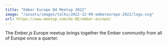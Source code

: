 ```yaml
---
title: "Ember Europe Q4 Meetup 2022"
image: "/assets/images/talks/2022-12-09-embereurope-2022/logo.svg"
url: https://www.meetup.com/de-DE/ember-europe/
---
```


The Ember.js Europe meetup brings together the Ember community from all of Europe once a quarter.
